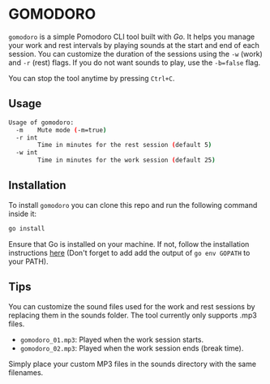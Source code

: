 # GOMODORO

`gomodoro` is a simple Pomodoro CLI tool built with *Go*. It helps you manage your work and rest intervals by playing sounds at the start and end of each session. You can customize the duration of the sessions using the `-w` (work) and `-r` (rest) flags.
If you do not want sounds to play, use the `-b=false` flag.

You can stop the tool anytime by pressing `Ctrl+C`.

## Usage

```bash
Usage of gomodoro:
  -m    Mute mode (-m=true)
  -r int
        Time in minutes for the rest session (default 5)
  -w int
        Time in minutes for the work session (default 25)
```

## Installation

To install `gomodoro` you can clone this repo and run the following command inside it:

```bash
go install
```

Ensure that Go is installed on your machine. If not, follow the installation instructions [here](https://go.dev/learn/) (Don't forget to add add the output of `go env GOPATH` to your PATH).

## Tips

You can customize the sound files used for the work and rest sessions by replacing them in the sounds folder. The tool currently only supports .mp3 files.

- `gomodoro_01.mp3`: Played when the work session starts.
- `gomodoro_02.mp3`: Played when the work session ends (break time).

Simply place your custom MP3 files in the sounds directory with the same filenames.
